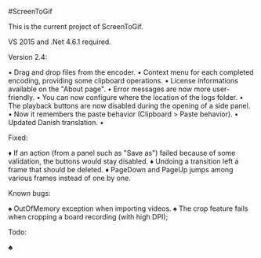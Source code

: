 ﻿#ScreenToGif

This is the current project of ScreenToGif.

VS 2015 and .Net 4.6.1 required.


Version 2.4:

• Drag and drop files from the encoder.
• Context menu for each completed encoding, providing some clipboard operations.
• License informations available on the "About page".
• Error messages are now more user-friendly.
• You can now configure where the location of the logs folder.
• The playback buttons are now disabled during the opening of a side panel.
• Now it remembers the paste behavior (Clipboard > Paste behavior).
• Updated Danish translation.
•

Fixed:

♦ If an action (from a panel such as "Save as") failed because of some validation, the buttons would stay disabled.
♦ Undoing a transition left a frame that should be deleted.
♦ PageDown and PageUp jumps among various frames instead of one by one. 

Known bugs:

♠ OutOfMemory exception when importing videos. 
♠ The crop feature fails when cropping a board recording (with high DPI);

Todo:

♣ 